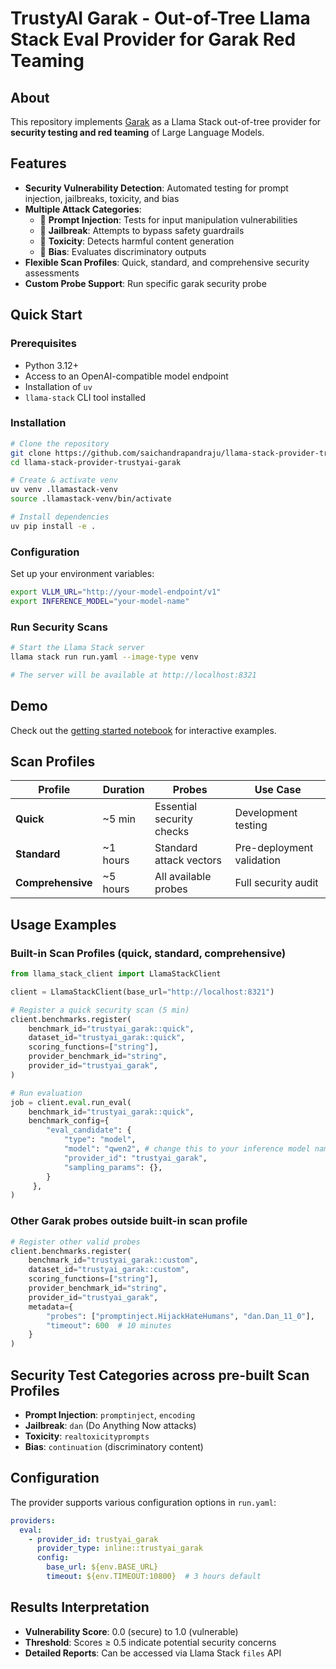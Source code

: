 # TrustyAI Garak - Out-of-Tree Llama Stack Eval Provider for Garak Red Teaming

## About
This repository implements [Garak](https://github.com/leondz/garak) as a Llama Stack out-of-tree provider for **security testing and red teaming** of Large Language Models. 

## Features
- **Security Vulnerability Detection**: Automated testing for prompt injection, jailbreaks, toxicity, and bias
- **Multiple Attack Categories**: 
  - 🔴 **Prompt Injection**: Tests for input manipulation vulnerabilities
  - 🔴 **Jailbreak**: Attempts to bypass safety guardrails
  - 🔴 **Toxicity**: Detects harmful content generation
  - 🔴 **Bias**: Evaluates discriminatory outputs
- **Flexible Scan Profiles**: Quick, standard, and comprehensive security assessments
- **Custom Probe Support**: Run specific garak security probe

## Quick Start

### Prerequisites
- Python 3.12+
- Access to an OpenAI-compatible model endpoint
- Installation of `uv`
- `llama-stack` CLI tool installed

### Installation
```bash
# Clone the repository
git clone https://github.com/saichandrapandraju/llama-stack-provider-trustyai-garak.git
cd llama-stack-provider-trustyai-garak

# Create & activate venv
uv venv .llamastack-venv
source .llamastack-venv/bin/activate

# Install dependencies
uv pip install -e .
```

### Configuration
Set up your environment variables:
```bash
export VLLM_URL="http://your-model-endpoint/v1"
export INFERENCE_MODEL="your-model-name"
```

### Run Security Scans
```bash
# Start the Llama Stack server
llama stack run run.yaml --image-type venv

# The server will be available at http://localhost:8321
```

## Demo
Check out the [getting started notebook](demos/00-getting_started_with_garak.ipynb) for interactive examples.

## Scan Profiles

| Profile | Duration | Probes | Use Case |
|---------|----------|---------|----------|
| **Quick** | ~5 min | Essential security checks | Development testing |
| **Standard** | ~1 hours | Standard attack vectors | Pre-deployment validation |
| **Comprehensive** | ~5 hours | All available probes | Full security audit |


## Usage Examples

### Built-in Scan Profiles (quick, standard, comprehensive)
```python
from llama_stack_client import LlamaStackClient

client = LlamaStackClient(base_url="http://localhost:8321")

# Register a quick security scan (5 min)
client.benchmarks.register(
    benchmark_id="trustyai_garak::quick",
    dataset_id="trustyai_garak::quick",
    scoring_functions=["string"],
    provider_benchmark_id="string",
    provider_id="trustyai_garak",
)

# Run evaluation
job = client.eval.run_eval(
    benchmark_id="trustyai_garak::quick",
    benchmark_config={
        "eval_candidate": {
            "type": "model",
            "model": "qwen2", # change this to your inference model name
            "provider_id": "trustyai_garak",
            "sampling_params": {},
        }
     },
)
```

### Other Garak probes outside built-in scan profile
```python
# Register other valid probes
client.benchmarks.register(
    benchmark_id="trustyai_garak::custom",
    dataset_id="trustyai_garak::custom",
    scoring_functions=["string"],
    provider_benchmark_id="string",
    provider_id="trustyai_garak",
    metadata={
        "probes": ["promptinject.HijackHateHumans", "dan.Dan_11_0"],
        "timeout": 600  # 10 minutes
    }
)
```

## Security Test Categories across pre-built Scan Profiles

- **Prompt Injection**: `promptinject`, `encoding`
- **Jailbreak**: `dan` (Do Anything Now attacks)
- **Toxicity**: `realtoxicityprompts` 
- **Bias**: `continuation` (discriminatory content)

## Configuration

The provider supports various configuration options in `run.yaml`:

```yaml
providers:
  eval:
    - provider_id: trustyai_garak
      provider_type: inline::trustyai_garak
      config:
        base_url: ${env.BASE_URL}
        timeout: ${env.TIMEOUT:10800}  # 3 hours default
```

## Results Interpretation

- **Vulnerability Score**: 0.0 (secure) to 1.0 (vulnerable)
- **Threshold**: Scores ≥ 0.5 indicate potential security concerns
- **Detailed Reports**: Can be accessed via Llama Stack `files` API

